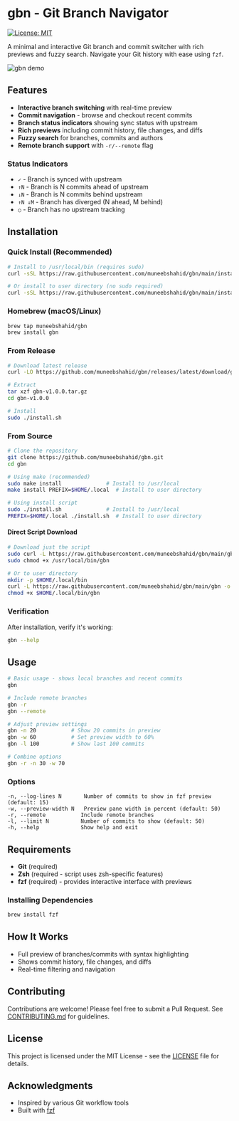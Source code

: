 # gbn - Git Branch Navigator

[![License: MIT](https://img.shields.io/badge/License-MIT-yellow.svg)](https://opensource.org/licenses/MIT)

A minimal and interactive Git branch and commit switcher with rich previews and fuzzy search. Navigate your Git history with ease using `fzf`.

![gbn demo](https://github.com/user-attachments/assets/gbn-demo.gif)

## Features

- **Interactive branch switching** with real-time preview
- **Commit navigation** - browse and checkout recent commits
- **Branch status indicators** showing sync status with upstream
- **Rich previews** including commit history, file changes, and diffs
- **Fuzzy search** for branches, commits and authors
- **Remote branch support** with `-r/--remote` flag

### Status Indicators

- `✓` - Branch is synced with upstream
- `↑N` - Branch is N commits ahead of upstream
- `↓N` - Branch is N commits behind upstream
- `↑N ↓M` - Branch has diverged (N ahead, M behind)
- `○` - Branch has no upstream tracking

## Installation

### Quick Install (Recommended)

```bash
# Install to /usr/local/bin (requires sudo)
curl -sSL https://raw.githubusercontent.com/muneebshahid/gbn/main/install.sh | sudo bash

# Or install to user directory (no sudo required)
curl -sSL https://raw.githubusercontent.com/muneebshahid/gbn/main/install.sh | PREFIX=$HOME/.local bash
```

### Homebrew (macOS/Linux)

```bash
brew tap muneebshahid/gbn
brew install gbn
```

### From Release

```bash
# Download latest release
curl -LO https://github.com/muneebshahid/gbn/releases/latest/download/gbn-v1.0.0.tar.gz

# Extract
tar xzf gbn-v1.0.0.tar.gz
cd gbn-v1.0.0

# Install
sudo ./install.sh
```

### From Source

```bash
# Clone the repository
git clone https://github.com/muneebshahid/gbn.git
cd gbn

# Using make (recommended)
sudo make install              # Install to /usr/local
make install PREFIX=$HOME/.local  # Install to user directory

# Using install script
sudo ./install.sh              # Install to /usr/local
PREFIX=$HOME/.local ./install.sh  # Install to user directory
```

#### Direct Script Download

```bash
# Download just the script
sudo curl -L https://raw.githubusercontent.com/muneebshahid/gbn/main/gbn -o /usr/local/bin/gbn
sudo chmod +x /usr/local/bin/gbn

# Or to user directory
mkdir -p $HOME/.local/bin
curl -L https://raw.githubusercontent.com/muneebshahid/gbn/main/gbn -o $HOME/.local/bin/gbn
chmod +x $HOME/.local/bin/gbn
```

### Verification

After installation, verify it's working:

```bash
gbn --help
```

## Usage

```bash
# Basic usage - shows local branches and recent commits
gbn

# Include remote branches
gbn -r
gbn --remote

# Adjust preview settings
gbn -n 20           # Show 20 commits in preview
gbn -w 60           # Set preview width to 60%
gbn -l 100          # Show last 100 commits

# Combine options
gbn -r -n 30 -w 70
```

### Options

```
-n, --log-lines N       Number of commits to show in fzf preview (default: 15)
-w, --preview-width N   Preview pane width in percent (default: 50)
-r, --remote           Include remote branches
-l, --limit N          Number of commits to show (default: 50)
-h, --help             Show help and exit
```

## Requirements

- **Git** (required)
- **Zsh** (required - script uses zsh-specific features)
- **fzf** (required) - provides interactive interface with previews

### Installing Dependencies

```bash
brew install fzf
```

## How It Works

- Full preview of branches/commits with syntax highlighting
- Shows commit history, file changes, and diffs
- Real-time filtering and navigation

## Contributing

Contributions are welcome! Please feel free to submit a Pull Request. See [CONTRIBUTING.md](CONTRIBUTING.md) for guidelines.

## License

This project is licensed under the MIT License - see the [LICENSE](LICENSE) file for details.


## Acknowledgments

- Inspired by various Git workflow tools
- Built with [fzf](https://github.com/junegunn/fzf)
